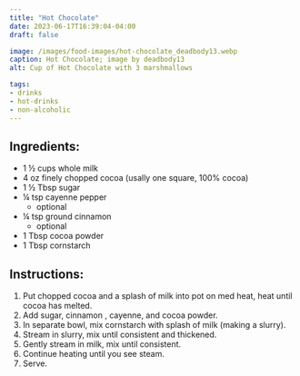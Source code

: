 ```yaml
---
title: "Hot Chocolate"
date: 2023-06-17T16:39:04-04:00
draft: false

image: /images/food-images/hot-chocolate_deadbody13.webp
caption: Hot Chocolate; image by deadbody13
alt: Cup of Hot Chocolate with 3 marshmallows

tags:
- drinks
- hot-drinks
- non-alcoholic
---
```


## Ingredients:
- 1 &frac12; cups whole milk
- 4 oz finely chopped cocoa (usally one square, 100% cocoa)
- 1 &frac12; Tbsp sugar
- &frac14; tsp cayenne pepper
    - optional 
- &frac14; tsp ground cinnamon 
    - optional
- 1 Tbsp cocoa powder
- 1 Tbsp cornstarch

## Instructions:
1. Put chopped cocoa and a splash of milk into pot on med heat, heat until cocoa has melted.
1. Add sugar, cinnamon , cayenne, and cocoa powder.
1. In separate bowl, mix cornstarch with splash of milk (making a slurry).
1. Stream in slurry, mix until consistent and thickened.
1. Gently stream in milk, mix until consistent.
1. Continue heating until you see steam.
1. Serve.
